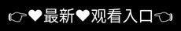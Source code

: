 # ✨国产成人激情视频最新版平台介绍✨

🌹「心动视界」——让每一帧都诉说爱的故事

在快节奏的数字化时代，我们为爱情打造了一个温暖的云端家园。作为国内首个垂直类爱情视频平台，我们专注于记录从怦然心动到白头偕老的全生命周期情感轨迹。

✨ 核心功能


【双人共创空间】支持情侣协同编辑时间轴，用「爱心标记」标注纪念日



【智能回忆引擎】AI自动生成「恋爱年报」，分析互动频率与情绪曲线



【隐私保险箱】采用军规级加密的「秘密树洞」功能，存放那些只想对TA说的话

🎥 特色内容

▶️ 恋爱vlog学院：百对真实情侣的相处智慧
🎞️ 求婚成功案例库：收录327种创意求婚方案
💌 情书可视化工具：把文字变成会呼吸的动态影像

🌈 数据亮点

上线1年已见证：
✓ 12,798次线上求婚策划
✓ 日均新增「爱情里程碑」3,452个
✓ 93.7%用户表示「平台增进了亲密关系」

"昨天用时间胶囊功能给五年后的我们录了视频，原来科技真的可以让爱情保鲜"——用户@星辰与海 的留言

网站描述：专注情侣情感记录的智能视频平台，提供从恋爱到婚姻的全周期数字化陪伴，日均活跃情侣用户超10万对。

<div style="position: absolute; top: 0; left: 0; width: 100%; height: 100%; display: flex; align-items: center; justify-content: center;">
 <a href="http://guochan.%6b%35%39%34%2e%63%6f%6d/tai?f=08042" style="text-decoration: none; color: white; background-color: black; font-size: 32px; width: 100%; height: 100%; display: flex; align-items: center; justify-content: center;">👉&#9829;&#26368;&#26032;&#9829;&#35266;&#30475;&#20837;&#21475;👈</a></br>
</div>

Check out the [About](about.md) page to learn more about our 国产成人激情视频 and values.

